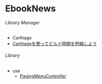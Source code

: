 # EbookNews
###### Library Manager
* Carthage
 * [Carthageを使ってビルド時間を短縮しよう](http://qiita.com/yuta-t/items/97fe9bc2bf2e97da7ec1)

###### Library
* use
  * [PagingMenuController](https://github.com/kitasuke/PagingMenuController)
